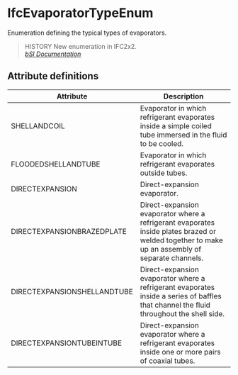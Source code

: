 IfcEvaporatorTypeEnum
=====================
Enumeration defining the typical types of evaporators.  
  
> HISTORY  New enumeration in IFC2x2.  
[ _bSI
Documentation_](https://standards.buildingsmart.org/IFC/DEV/IFC4_2/FINAL/HTML/schema/ifchvacdomain/lexical/ifcevaporatortypeenum.htm)


Attribute definitions
---------------------
| Attribute                   | Description                                                                                                                                     |
|-----------------------------|-------------------------------------------------------------------------------------------------------------------------------------------------|
| SHELLANDCOIL                | Evaporator in which refrigerant evaporates inside a simple coiled tube immersed in the fluid to be cooled.                                      |
| FLOODEDSHELLANDTUBE         | Evaporator in which refrigerant evaporates outside tubes.                                                                                       |
| DIRECTEXPANSION             | Direct-expansion evaporator.                                                                                                                    |
| DIRECTEXPANSIONBRAZEDPLATE  | Direct-expansion evaporator where a refrigerant evaporates inside plates brazed or welded together to make up an assembly of separate channels. |
| DIRECTEXPANSIONSHELLANDTUBE | Direct-expansion evaporator where a refrigerant evaporates inside a series of baffles that channel the fluid throughout the shell side.         |
| DIRECTEXPANSIONTUBEINTUBE   | Direct-expansion evaporator where a refrigerant evaporates inside one or more pairs of coaxial tubes.                                           |

